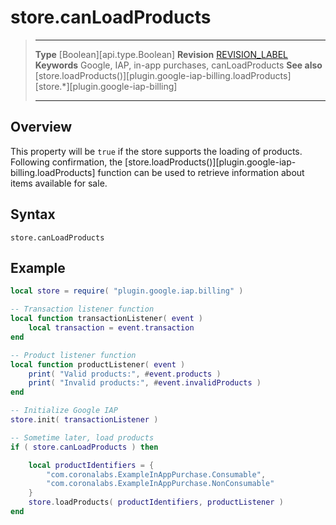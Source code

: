 
# store.canLoadProducts

> --------------------- ------------------------------------------------------------------------------------------
> __Type__              [Boolean][api.type.Boolean]
> __Revision__          [REVISION_LABEL](REVISION_URL)
> __Keywords__          Google, IAP, in-app purchases, canLoadProducts
> __See also__          [store.loadProducts()][plugin.google-iap-billing.loadProducts]
>						[store.*][plugin.google-iap-billing]
> --------------------- ------------------------------------------------------------------------------------------


## Overview

This property will be `true` if the store supports the loading of products. Following confirmation, the [store.loadProducts()][plugin.google-iap-billing.loadProducts] function can be used to retrieve information about items available for sale.


## Syntax

	store.canLoadProducts


## Example

``````lua
local store = require( "plugin.google.iap.billing" )

-- Transaction listener function
local function transactionListener( event )
	local transaction = event.transaction
end

-- Product listener function
local function productListener( event )
	print( "Valid products:", #event.products )
    print( "Invalid products:", #event.invalidProducts )
end

-- Initialize Google IAP
store.init( transactionListener )

-- Sometime later, load products
if ( store.canLoadProducts ) then

	local productIdentifiers = {
		"com.coronalabs.ExampleInAppPurchase.Consumable",
		"com.coronalabs.ExampleInAppPurchase.NonConsumable"
	}
	store.loadProducts( productIdentifiers, productListener )
end
``````